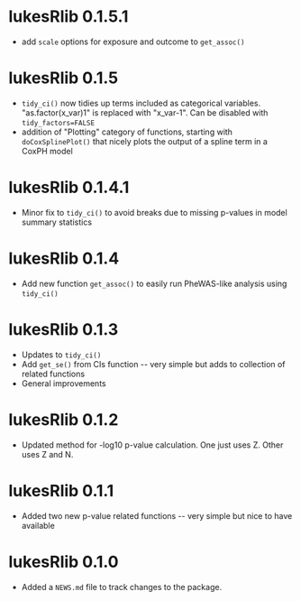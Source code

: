 # lukesRlib 0.1.5.1

* add `scale` options for exposure and outcome to `get_assoc()`

# lukesRlib 0.1.5

* `tidy_ci()` now tidies up terms included as categorical variables. "as.factor(x_var)1" is replaced with "x_var-1". Can be disabled with `tidy_factors=FALSE`
* addition of "Plotting" category of functions, starting with `doCoxSplinePlot()` that nicely plots the output of a spline term in a CoxPH model

# lukesRlib 0.1.4.1

* Minor fix to `tidy_ci()` to avoid breaks due to missing p-values in model summary statistics

# lukesRlib 0.1.4

* Add new function `get_assoc()` to easily run PheWAS-like analysis using `tidy_ci()`

# lukesRlib 0.1.3

* Updates to `tidy_ci()` 
* Add `get_se()` from CIs function -- very simple but adds to collection of related functions
* General improvements

# lukesRlib 0.1.2

* Updated method for -log10 p-value calculation. One just uses Z. Other uses Z and N.

# lukesRlib 0.1.1

* Added two new p-value related functions -- very simple but nice to have available

# lukesRlib 0.1.0

* Added a `NEWS.md` file to track changes to the package.
